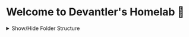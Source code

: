 # Welcome to Devantler's Homelab 🚀

<details>
  <summary>Show/Hide Folder Structure</summary>

<!-- readme-tree start -->
```
.
├── .github
│   └── workflows
├── .vscode
└── k8s
    ├── clusters
    │   └── homelab
    │       ├── flux-system
    │       └── variables
    ├── crds
    │   └── middlewares
    └── infrastructure
        ├── configmaps
        ├── ingresses
        └── patches

14 directories
```
<!-- readme-tree end -->

</details>

